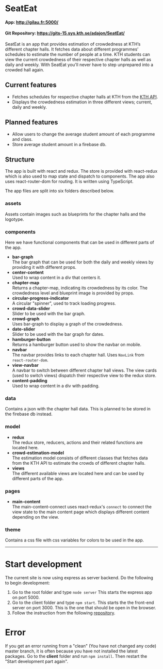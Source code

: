 # SeatEat

<h4>App: <a href='http://gilau.fr:5000/'>http://gilau.fr:5000/</a></h4>
<h4>Git Repository: <a href='https://gits-15.sys.kth.se/adajon/SeatEat/'>https://gits-15.sys.kth.se/adajon/SeatEat/</a></h4>

SeatEat is an app that provides estimation of crowdedness at KTH’s different chapter halls. It fetches data about different programmes' schedules to estimate the number of people at a time. KTH students can view the current crowdedness of their respective chapter halls as well as daily and weekly. With SeatEat you'll never have to step unprepared into a crowded hall again.

## Current features

* Fetches schedules for respective chapter halls at KTH from the <a href='https://www.kth.se/en/api/anvand-data-fran-kth-1.57059'>KTH API</a>.
* Displays the crowdedness estimation in three different views; current, daily and weekly.

## Planned features

* Allow users to change the average student amount of each programme and class.
* Store average student amount in a firebase db.

## Structure
The app is built with react and redux. The store is provided with react-redux which is also used to map state and dispatch to components. The app also uses react-router-dom for routing. It is written using TypeScript.

The app files are split into six folders described below.

### assets

Assets contain images such as blueprints for the chapter halls and the logotype.

### components

Here we have functional components that can be used in different parts of the app. 
* **bar-graph**  
The bar graph that can be used for both the daily and weekly views by providing it with different props. 
* **center-content**  
Used to wrap content in a div that centers it.
* **chapter-map**  
Returns a chapter-map, indicating its crowdedness by its color. The crowdedness level and blueprint image is provided by props.
* **circular-progress-indicator**  
A circular "spinner", used to track loading progress.
* **crowd-data-slider**  
Slider to be used with the bar graph.
* **crowd-graph**  
Uses bar-graph to display a graph of the crowdedness.
* **date-slider**  
Slider to be used with the bar graph for dates.
* **hamburger-button**  
Returns a hamburger button used to show the navbar on mobile.
* **navbar**  
The navbar provides links to each chapter hall. Uses `NavLink` from `react-router-dom`.
* **view-navbar**  
A navbar to switch between different chapter hall views. The view cards (used to switch views) dispatch their respective view to the redux store.
* **content-padding**  
Used to wrap content in a div with padding.

### data

Contains a json with the chapter hall data. This is planned to be stored in the firebase db instead.

### model
* **redux**  
The redux store, reducers, actions and their related functions are located here.
* **crowd-estimation-model**  
The estimation model consists of different classes that fetches data from the KTH API to estimate the crowds of different chapter halls.
* **views**  
The different available views are located here and can be used by different parts of the app.

### pages
* **main-content**  
The main-content-connect uses react-redux's `connect` to connect the view state to the main content page which displays different content depending on the view.

### theme
Contains a css file with css variables for colors to be used in the app.

-----

# Start development
The current site is now using express as server backend. Do the following to begin development:

1. Go to the root folder and type `node server` This starts the express app on port 5000.
2. Go to the client folder and type `npm start`. This starts the the front-end server on port 3000. This is the one that should be open in the browser.
3. Follow the instruction from the following [repository](https://gits-15.sys.kth.se/SeatEat/SeatEat-Credentials).

# Error
If you get an error running from a "clean" (You have not changed any code) master branch, it is often because you have not installed the latest packages. Go to the **client** folder and run `npm install`. Then restart the "Start development part again".
